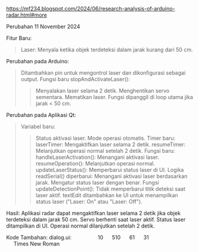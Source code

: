 https://mf234.blogspot.com/2024/06/research-analysis-of-arduino-radar.html#more

Perubahan 11 November 2024

Fitur Baru:
> Laser: Menyala ketika objek terdeteksi dalam jarak kurang dari 50 cm.

Perubahan pada Arduino:
> Ditambahkan pin untuk mengontrol laser dan dikonfigurasi sebagai output.
> Fungsi baru stopAndActivateLaser():
  >> Menyalakan laser selama 2 detik.
  > Menghentikan servo sementara.
  > Mematikan laser.
> Fungsi dipanggil di loop utama jika jarak < 50 cm.

Perubahan pada Aplikasi Qt:
> Variabel baru:
  >> Status aktivasi laser.
  >> Mode operasi otomatis.
> Timer baru:
  >> laserTimer: Mengaktifkan laser selama 2 detik.
  >> resumeTimer: Melanjutkan operasi normal setelah 2 detik.
> Fungsi baru:
  >> handleLaserActivation(): Menangani aktivasi laser.
  >> resumeOperation(): Melanjutkan operasi normal.
  >> updateLaserStatus(): Memperbarui status laser di UI.
> Logika readSerial() diperbarui:
  >> Menangani aktivasi laser berdasarkan jarak.
  >> Mengatur status laser dengan benar.
> Fungsi updateDetectionPoint():
  >> Tidak memperbarui titik deteksi saat laser aktif.
>textEdit ditambahkan ke UI untuk menampilkan status laser ("Laser: On" atau "Laser: Off").

Hasil:
Aplikasi radar dapat mengaktifkan laser selama 2 detik jika objek terdeteksi dalam jarak 50 cm.
Servo berhenti saat laser aktif.
Status laser ditampilkan di UI.
Operasi normal dilanjutkan setelah 2 detik.

Kode Tambahan:
dialog.ui:
</widget>
  <widget class="QTextEdit" name="textEdit">
   <property name="geometry">
    <rect>
     <x>10</x>
     <y>510</y>
     <width>61</width>
     <height>31</height>
    </rect>
   </property>
   <property name="font">
    <font>
     <family>Times New Roman</family>
    </font>
   </property>
  </widget>
